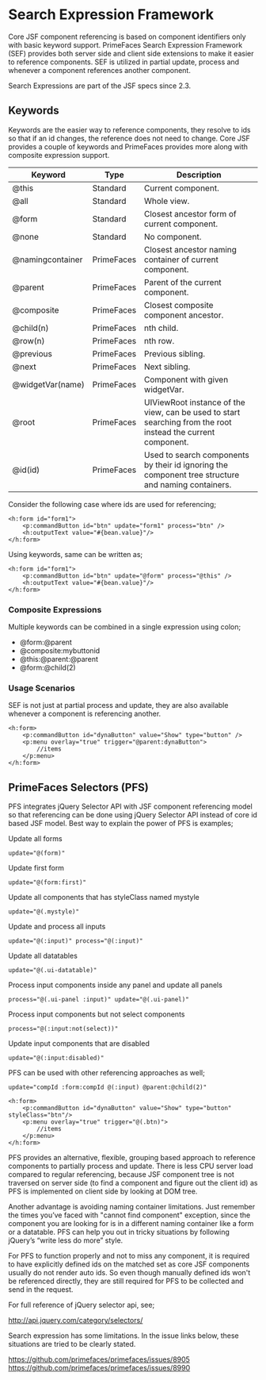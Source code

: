 # Search Expression Framework

Core JSF component referencing is based on component identifiers only with basic keyword
support. PrimeFaces Search Expression Framework (SEF) provides both server side and client side
extensions to make it easier to reference components. SEF is utilized in partial update, process and
whenever a component references another component.

Search Expressions are part of the JSF specs since 2.3.

## Keywords

Keywords are the easier way to reference components, they resolve to ids so that if an id changes,
the reference does not need to change. Core JSF provides a couple of keywords and PrimeFaces
provides more along with composite expression support.

| Keyword | Type | Description |
| --- | --- | --- |
@this | Standard | Current component.
@all | Standard | Whole view.
@form | Standard | Closest ancestor form of current component.
@none | Standard | No component.
@namingcontainer | PrimeFaces | Closest ancestor naming container of current component.
@parent | PrimeFaces | Parent of the current component.
@composite | PrimeFaces | Closest composite component ancestor.
@child(n) | PrimeFaces | nth child.
@row(n) | PrimeFaces | nth row.
@previous | PrimeFaces | Previous sibling.
@next | PrimeFaces | Next sibling.
@widgetVar(name) | PrimeFaces | Component with given widgetVar.
@root | PrimeFaces | UIViewRoot instance of the view, can be used to start searching from the root instead the current component.
@id(id) | PrimeFaces | Used to search components by their id ignoring the component tree structure and naming containers.

Consider the following case where ids are used for referencing;

```xhtml
<h:form id="form1">
    <p:commandButton id="btn" update="form1" process="btn" />
    <h:outputText value="#{bean.value}"/>
</h:form>
```
Using keywords, same can be written as;


```xhtml
<h:form id="form1">
    <p:commandButton id="btn" update="@form" process="@this" />
    <h:outputText value="#{bean.value}"/>
</h:form>
```

### Composite Expressions
Multiple keywords can be combined in a single expression using colon;

- @form:@parent
- @composite:mybuttonid
- @this:@parent:@parent
- @form:@child(2)

### Usage Scenarios
SEF is not just at partial process and update, they are also available whenever a component is
referencing another.

```xhtml
<h:form>
    <p:commandButton id="dynaButton" value="Show" type="button" />
    <p:menu overlay="true" trigger="@parent:dynaButton">
        //items
    </p:menu>
</h:form>
```

## PrimeFaces Selectors (PFS)

PFS integrates jQuery Selector API with JSF component referencing model so that referencing can
be done using jQuery Selector API instead of core id based JSF model. Best way to explain the
power of PFS is examples;

Update all forms

```xhtml
update="@(form)"
```
Update first form

```xhtml
update="@(form:first)"
```
Update all components that has styleClass named mystyle

```xhtml
update="@(.mystyle)"
```
Update and process all inputs

```xhtml
update="@(:input)" process="@(:input)"
```

Update all datatables

```xhtml
update="@(.ui-datatable)"
```
Process input components inside any panel and update all panels

```xhtml
process="@(.ui-panel :input)" update="@(.ui-panel)"
```
Process input components but not select components

```xhtml
process="@(:input:not(select))"
```
Update input components that are disabled

```xhtml
update="@(:input:disabled)"
```
PFS can be used with other referencing approaches as well;

```xhtml
update="compId :form:compId @(:input) @parent:@child(2)"
```
```xhtml
<h:form>
    <p:commandButton id="dynaButton" value="Show" type="button" styleClass="btn"/>
    <p:menu overlay="true" trigger="@(.btn)">
        //items
    </p:menu>
</h:form>
```
PFS provides an alternative, flexible, grouping based approach to reference components to partially
process and update.
There is less CPU server load compared to regular referencing, because JSF component tree is not traversed on server side
(to find a component and figure out the client id) as PFS is implemented on client side by looking at DOM tree.

Another advantage is avoiding naming container limitations.
Just remember the times you’ve faced with "cannot find component" exception,
since the component you are looking for is in a different naming container like a form or a
datatable. PFS can help you out in tricky situations by following jQuery’s “write less do more” style.

For PFS to function properly and not to miss any component, it is required to have explicitly
defined ids on the matched set as core JSF components usually do not render auto ids. So even
though manually defined ids won't be referenced directly, they are still required for PFS to be
collected and send in the request.

For full reference of jQuery selector api, see;

http://api.jquery.com/category/selectors/

Search expression has some limitations. In the issue links below, these situations are tried to be clearly stated.

https://github.com/primefaces/primefaces/issues/8905
https://github.com/primefaces/primefaces/issues/8990